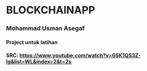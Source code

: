 # BLOCKCHAINAPP

### Mohammad Usman Asegaf

#### Project untuk latihan

#### SRC: https://www.youtube.com/watch?v=6SK1QS3Z-lg&list=WL&index=2&t=2s
